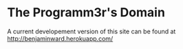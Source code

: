 The Programm3r's Domain
===========================


A current developement version of this site can be found at http://benjaminward.herokuapp.com/
